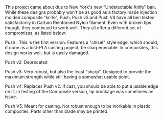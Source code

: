 This project came about due to New York's new "Undetectable Knife" ban.
While these designs probably won't be as good as a factory made injection molded composite "knife", Push, Push v3 and Push V4 have all ben tested satisfactorily in Carbon Reinforced Nylon filament. Even with broken tips though, they continued to work well. They all offer a different set of compromises, as listed below:

Push : This is the first version. Features a "chisel" style edge, which should, if done as a lost-PLA casting project, be sharpenenable. In composites, this design works well, but is easily damaged.

Push v2: Deprecated

Push v3: Very robust, but also the least "sharp". Designed to provide the maximum strength while still having a somewhat usable point.

Push v4: Replaces Push v2. If cast, you should be able to put a usable edge on it. In testing of the Composite version, tip breakage was sometimes an issue.

Push V5. Meant for casting. Not robust enough to be workable in plastic composites. Parts other than blade may be printed.
